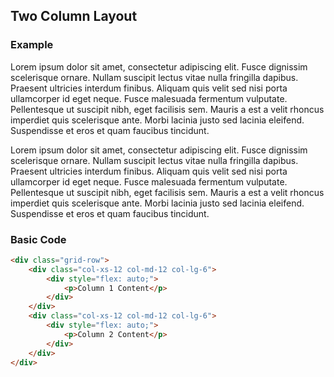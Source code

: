 ## Two Column Layout

### Example

Lorem ipsum dolor sit amet, consectetur adipiscing elit. Fusce dignissim scelerisque ornare. Nullam suscipit lectus vitae nulla fringilla dapibus. Praesent ultricies interdum finibus. Aliquam quis velit sed nisi porta ullamcorper id eget neque. Fusce malesuada fermentum vulputate. Pellentesque ut suscipit nibh, eget facilisis sem. Mauris a est a velit rhoncus imperdiet quis scelerisque ante. Morbi lacinia justo sed lacinia eleifend. Suspendisse et eros et quam faucibus tincidunt.

Lorem ipsum dolor sit amet, consectetur adipiscing elit. Fusce dignissim scelerisque ornare. Nullam suscipit lectus vitae nulla fringilla dapibus. Praesent ultricies interdum finibus. Aliquam quis velit sed nisi porta ullamcorper id eget neque. Fusce malesuada fermentum vulputate. Pellentesque ut suscipit nibh, eget facilisis sem. Mauris a est a velit rhoncus imperdiet quis scelerisque ante. Morbi lacinia justo sed lacinia eleifend. Suspendisse et eros et quam faucibus tincidunt.

### Basic Code

```html
<div class="grid-row">
    <div class="col-xs-12 col-md-12 col-lg-6">
        <div style="flex: auto;">
            <p>Column 1 Content</p>
        </div>
    </div>
    <div class="col-xs-12 col-md-12 col-lg-6">
        <div style="flex: auto;">
            <p>Column 2 Content</p>
        </div>
    </div>
</div>

